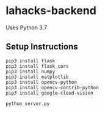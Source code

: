 # lahacks-backend

Uses Python 3.7

## Setup Instructions
```
pip3 install flask
pip3 install flask_cors
pip3 install numpy
pip3 install matplotlib
pip3 install opencv-python
pip3 install opencv-contrib-python
pip3 install google-cloud-vision

python server.py
```
